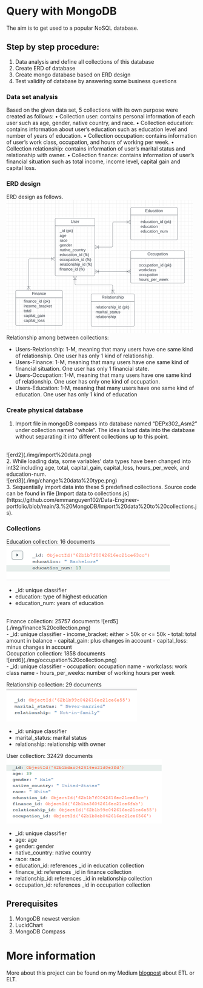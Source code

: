 # Query with MongoDB 
The aim is to get used to a popular NoSQL database.

## Step by step procedure:
1. Data analysis and define all collections of this database
2. Create ERD of database
3. Create mongo database based on ERD design
4. Test validity of database by answering some business questions

### Data set analysis
Based on the given data set, 5 collections with its own purpose were created as follows:
• Collection user: contains personal information of each user such as age, gender, native
country, and race.
• Collection education: contains information about user’s education such as education
level and number of years of education.
• Collection occupation: contains information of user’s work class, occupation, and
hours of working per week.
• Collection relationship: contains information of user’s marital status and relationship
with owner.
• Collection finance: contains information of user’s financial situation such as total
income, income level, capital gain and capital loss.

### ERD design
ERD design as follows.
<br>
![erd](./img/Database%20ERD.png)
<br>
Relationship among between collections:
- Users-Relationship: 1-M, meaning that many users have one same kind of relationship. One user
has only 1 kind of relationship.
- Users-Finance: 1-M, meaning that many users have one same kind of financial situation. One user
has only 1 financial state.
- Users-Occupation: 1-M, meaning that many users have one same kind of relationship. One user has
only one kind of occupation.
- Users-Education: 1-M, meaning that many users have one same kind of education. One user has
only 1 kind of education

### Create physical database

1. Import file in mongoDB compass into database named “DEPx302_Asm2” under collection named
“whole”. The idea is load data into the database without separating it into different collections up
to this point.
<br>
![erd2](./img/import%20data.png)
<br>
2. While loading data, some variables’ data types have been changed into int32 including age, total,
capital_gain, capital_loss, hours_per_week, and education-num.
<br>
![erd3](./img/change%20data%20type.png)
<br>
3. Sequentially import data into these 5 predefined collections. Source code can be found in file [Import data to collections.js](https://github.com/emmanguyen102/Data-Engineer-portfolio/blob/main/3.%20MongoDB/Import%20data%20to%20collections.js).

### Collections
Education collection: 16 documents
<br>
![erd4](./img/education%20collection.png)
<br>
-	_id: unique classifier
-	education: type of highest education
-	education_num: years of education
<br>
Finance collection: 25757 documents
 ![erd5](./img/finance%20collection.png)
 <br>
-	_id: unique classifier
-	income_bracket: either > 50k or <= 50k
-	total: total amount in balance
-	capital_gain: plus changes in account
-	capital_loss: minus changes in account
<br>
Occupation collection: 1858 documents
<br>
![erd6](./img/occupation%20collection.png)
<br>
-	_id: unique classifier
-	occupation: occupation name
-	workclass: work class name
-	hours_per_weeks: number of working hours per week

Relationship collection: 29 documents
<br>
![erd](./img/relationship%20collection.png)
<br>
-	_id: unique classifier
-	marital_status: marital status
-	relationship: relationship with owner

User collection: 32429 documents
<br>
![erd](./img/user%20collection.png)
<br>
-	_id: unique classifier
-	age: age
-	gender: gender
-	native_country: native country
-	race: race
-	education_id: references _id in education collection
-	finance_id: references _id in finance collection
-	relationship_id: references _id in relationship collection
-	occupation_id: references _id in occupation collection

## Prerequisites
1. MongoDB newest version
2. LucidChart
3. MongoDB Compass

# More information
More about this project can be found on my Medium [blogpost](https://hangmortimer.medium.com/data-warehouse-part-3-etl-or-elt-a-bit-of-practice-as-well-8a7b206867fd) about ETL or ELT.
